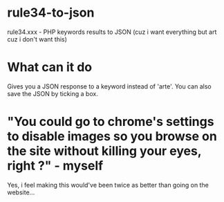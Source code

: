 # rule34-to-json
rule34.xxx - PHP keywords results to JSON (cuz i want everything but art cuz i don't want this)

# What can it do
Gives you a JSON response to a keyword instead of 'arte'. You can also save the JSON by ticking a box.

# "You could go to chrome's settings to disable images so you browse on the site without killing your eyes, right ?" - myself
Yes, i feel making this would've been twice as better than going on the website...
